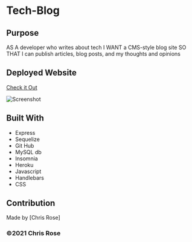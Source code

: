 # Tech-Blog

## Purpose

AS A developer who writes about tech
I WANT a CMS-style blog site
SO THAT I can publish articles, blog posts, and my thoughts and opinions

## Deployed Website
[Check it Out](https://tech-blogcr10.herokuapp.com/)

![Screenshot](https://user-images.githubusercontent.com/82801290/128669104-ba929363-d35b-4117-9302-d368732f972e.png)

## Built With
* Express
* Sequelize
* Git Hub
* MySQL db
* Insomnia
* Heroku
* Javascript
* Handlebars
* CSS

## Contribution
Made by [Chris Rose]

### ©️2021 Chris Rose
